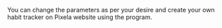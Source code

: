 You can change the parameters as per your desire and create your own habit tracker on Pixela website using the program.
